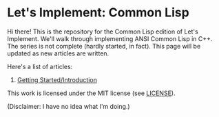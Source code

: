
# Let's Implement: Common Lisp

Hi there! This is the repository for the Common Lisp edition of Let's
Implement. We'll walk through implementing ANSI Common Lisp in
C++. The series is not complete (hardly started, in fact). This page
will be updated as new articles are written.

Here's a list of articles:

1. [Getting Started/Introduction](articles/getting-started.md)

This work is licensed under the MIT license (see [LICENSE](LICENSE)).

(Disclaimer: I have no idea what I'm doing.)
